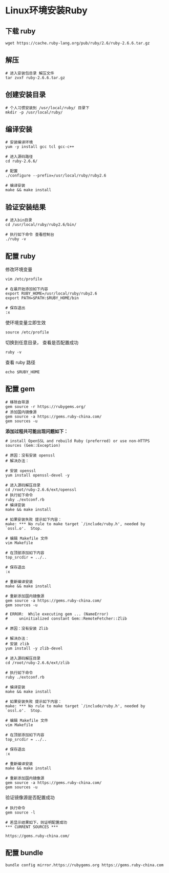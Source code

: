 # Linux环境安装Ruby

## 下载 ruby

```SHELL
wget https://cache.ruby-lang.org/pub/ruby/2.6/ruby-2.6.6.tar.gz
```

## 解压
```SHELL
# 进入安装包目录 解压文件
tar zvxf ruby-2.6.6.tar.gz
```
## 创建安装目录 

```SHELL
# 个人习惯安装到 /usr/local/ruby/ 目录下
mkdir -p /usr/local/ruby/
```
## 编译安装

```SHELL
# 安装编译环境
yum -y install gcc tcl gcc-c++

# 进入源码路径
cd ruby-2.6.6/

# 配置
./configure --prefix=/usr/local/ruby/ruby2.6

# 编译安装
make && make install
```
## 验证安装结果

```SHELL
# 进入bin目录
cd /usr/local/ruby/ruby2.6/bin/

# 执行如下命令 查看控制台
./ruby -v
```
## 配置 ruby
修改环境变量 
```SHELL
vim /etc/profile

# 在最开始添加如下内容
export RUBY_HOME=/usr/local/ruby/ruby2.6
export PATH=$PATH:$RUBY_HOME/bin

# 保存退出
:x
```
使环境变量立即生效
```SHELL
source /etc/profile
```
切换到任意目录， 查看是否配置成功

```
ruby -v
```
查看 ruby 路径

```SHELL
echo $RUBY_HOME
```
## 配置 gem 
```SHELL
# 移除自带源
gem source -r https://rubygems.org/
# 添加国内镜像源
gem source -a https://gems.ruby-china.com/
gem sources -u
```
**添加过程共可能出现问题如下：**

```SHELL
# install OpenSSL and rebuild Ruby (preferred) or use non-HTTPS sources (Gem::Exception)

# 原因：没有安装 openssl
# 解决办法：

# 安装 openssl
yum install openssl-devel -y

# 进入源码解压目录
cd /root/ruby-2.6.6/ext/openssl
# 执行如下命令
ruby ./extconf.rb
# 编译安装
make && make install

# 如果安装失败 提示如下内容：
make: *** No rule to make target `/include/ruby.h', needed by `ossl.o'.  Stop.

# 编辑 Makefile 文件
vim Makefile

# 在顶部添加如下内容
top_srcdir = ../..

# 保存退出
:x

# 重新编译安装
make && make install

# 重新添加国内镜像源
gem source -a https://gems.ruby-china.com/
gem sources -u
```

```SHELL
# ERROR:  While executing gem ... (NameError)
#     uninitialized constant Gem::RemoteFetcher::Zlib

# 原因：没有安装 Zlib

# 解决办法：
# 安装 zlib
yum install -y zlib-devel

# 进入源码解压目录
cd /root/ruby-2.6.6/ext/zlib

# 执行如下命令
ruby ./extconf.rb

# 编译安装
make && make install

# 如果安装失败 提示如下内容：
make: *** No rule to make target `/include/ruby.h', needed by `ossl.o'.  Stop.

# 编辑 Makefile 文件
vim Makefile

# 在顶部添加如下内容
top_srcdir = ../..

# 保存退出
:x

# 重新编译安装
make && make install

# 重新添加国内镜像源
gem source -a https://gems.ruby-china.com/
gem sources -u
```

验证镜像源是否配置成功

```SHELL
# 执行命令
gem source -l

# 若显示结果如下，则证明配置成功
*** CURRENT SOURCES ***

https://gems.ruby-china.com/
```

## 配置 bundle

```SHELL
bundle config mirror.https://rubygems.org https://gems.ruby-china.com
```
